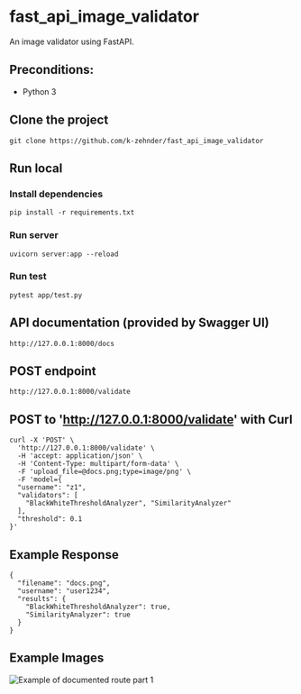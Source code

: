 # fast_api_image_validator

An image validator using FastAPI.

## Preconditions:

- Python 3

## Clone the project

```
git clone https://github.com/k-zehnder/fast_api_image_validator
```

## Run local

### Install dependencies

```
pip install -r requirements.txt
```

### Run server

```
uvicorn server:app --reload
```

### Run test

```
pytest app/test.py
```


## API documentation (provided by Swagger UI)

```
http://127.0.0.1:8000/docs
```

## POST endpoint

```
http://127.0.0.1:8000/validate
```

## POST to 'http://127.0.0.1:8000/validate' with Curl

```
curl -X 'POST' \
  'http://127.0.0.1:8000/validate' \
  -H 'accept: application/json' \
  -H 'Content-Type: multipart/form-data' \
  -F 'upload_file=@docs.png;type=image/png' \
  -F 'model={
  "username": "z1",
  "validators": [
    "BlackWhiteThresholdAnalyzer", "SimilarityAnalyzer"
  ],
  "threshold": 0.1
}'
```

## Example Response

```
{
  "filename": "docs.png",
  "username": "user1234",
  "results": {
    "BlackWhiteThresholdAnalyzer": true,
    "SimilarityAnalyzer": true
  }
}
```


## Example Images
![Example of documented route part 1](https://github.com/k-zehnder/fast_api_image_validator/blob/main/docs/route_docs1.png)

